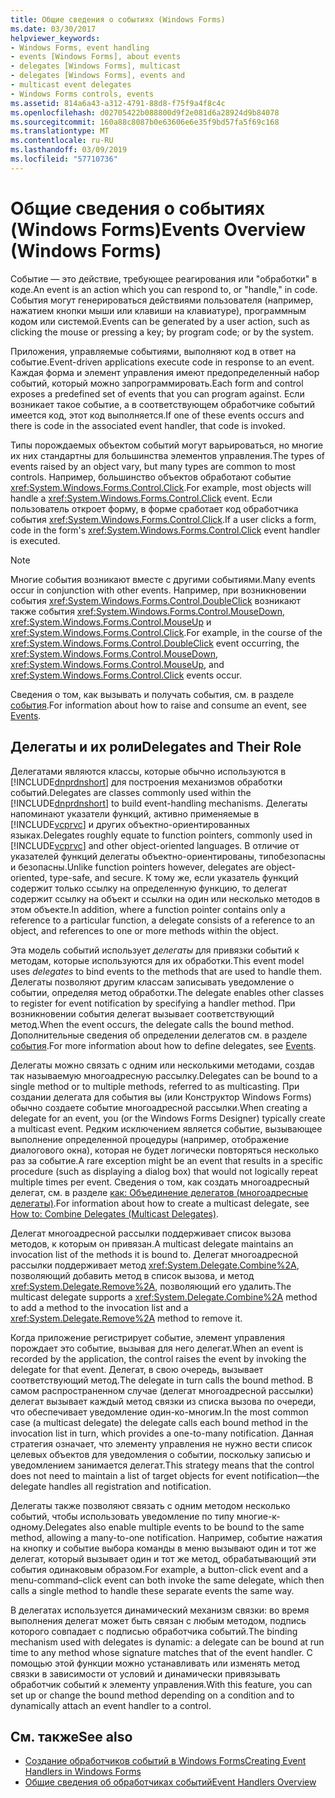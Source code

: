 ```yaml
---
title: Общие сведения о событиях (Windows Forms)
ms.date: 03/30/2017
helpviewer_keywords:
- Windows Forms, event handling
- events [Windows Forms], about events
- delegates [Windows Forms], multicast
- delegates [Windows Forms], events and
- multicast event delegates
- Windows Forms controls, events
ms.assetid: 814a6a43-a312-4791-88d8-f75f9a4f8c4c
ms.openlocfilehash: d02705422b088800d9f2e081d6a28924d9b84078
ms.sourcegitcommit: 160a88c8087b0e63606e6e35f9bd57fa5f69c168
ms.translationtype: MT
ms.contentlocale: ru-RU
ms.lasthandoff: 03/09/2019
ms.locfileid: "57710736"
---
```

# <a name="events-overview-windows-forms"></a><span data-ttu-id="81437-102">Общие сведения о событиях (Windows Forms)</span><span class="sxs-lookup"><span data-stu-id="81437-102">Events Overview (Windows Forms)</span></span>
<span data-ttu-id="81437-103">Событие — это действие, требующее реагирования или "обработки" в коде.</span><span class="sxs-lookup"><span data-stu-id="81437-103">An event is an action which you can respond to, or "handle," in code.</span></span> <span data-ttu-id="81437-104">События могут генерироваться действиями пользователя (например, нажатием кнопки мыши или клавиши на клавиатуре), программным кодом или системой.</span><span class="sxs-lookup"><span data-stu-id="81437-104">Events can be generated by a user action, such as clicking the mouse or pressing a key; by program code; or by the system.</span></span>  
  
 <span data-ttu-id="81437-105">Приложения, управляемые событиями, выполняют код в ответ на событие.</span><span class="sxs-lookup"><span data-stu-id="81437-105">Event-driven applications execute code in response to an event.</span></span> <span data-ttu-id="81437-106">Каждая форма и элемент управления имеют предопределенный набор событий, который можно запрограммировать.</span><span class="sxs-lookup"><span data-stu-id="81437-106">Each form and control exposes a predefined set of events that you can program against.</span></span> <span data-ttu-id="81437-107">Если возникает такое событие, а в соответствующем обработчике событий имеется код, этот код выполняется.</span><span class="sxs-lookup"><span data-stu-id="81437-107">If one of these events occurs and there is code in the associated event handler, that code is invoked.</span></span>  
  
 <span data-ttu-id="81437-108">Типы порождаемых объектом событий могут варьироваться, но многие их них стандартны для большинства элементов управления.</span><span class="sxs-lookup"><span data-stu-id="81437-108">The types of events raised by an object vary, but many types are common to most controls.</span></span> <span data-ttu-id="81437-109">Например, большинство объектов обработают событие <xref:System.Windows.Forms.Control.Click>.</span><span class="sxs-lookup"><span data-stu-id="81437-109">For example, most objects will handle a <xref:System.Windows.Forms.Control.Click> event.</span></span> <span data-ttu-id="81437-110">Если пользователь откроет форму, в форме сработает код обработчика события <xref:System.Windows.Forms.Control.Click>.</span><span class="sxs-lookup"><span data-stu-id="81437-110">If a user clicks a form, code in the form's <xref:System.Windows.Forms.Control.Click> event handler is executed.</span></span>  
  
> [!NOTE]
>  <span data-ttu-id="81437-111">Многие события возникают вместе с другими событиями.</span><span class="sxs-lookup"><span data-stu-id="81437-111">Many events occur in conjunction with other events.</span></span> <span data-ttu-id="81437-112">Например, при возникновении события <xref:System.Windows.Forms.Control.DoubleClick> возникают также события <xref:System.Windows.Forms.Control.MouseDown>, <xref:System.Windows.Forms.Control.MouseUp> и <xref:System.Windows.Forms.Control.Click>.</span><span class="sxs-lookup"><span data-stu-id="81437-112">For example, in the course of the <xref:System.Windows.Forms.Control.DoubleClick> event occurring, the <xref:System.Windows.Forms.Control.MouseDown>, <xref:System.Windows.Forms.Control.MouseUp>, and <xref:System.Windows.Forms.Control.Click> events occur.</span></span>  
  
 <span data-ttu-id="81437-113">Сведения о том, как вызывать и получать события, см. в разделе [события](../../standard/events/index.md).</span><span class="sxs-lookup"><span data-stu-id="81437-113">For information about how to raise and consume an event, see [Events](../../standard/events/index.md).</span></span>  
  
## <a name="delegates-and-their-role"></a><span data-ttu-id="81437-114">Делегаты и их роли</span><span class="sxs-lookup"><span data-stu-id="81437-114">Delegates and Their Role</span></span>  
 <span data-ttu-id="81437-115">Делегатами являются классы, которые обычно используются в [!INCLUDE[dnprdnshort](../../../includes/dnprdnshort-md.md)] для построения механизмов обработки событий.</span><span class="sxs-lookup"><span data-stu-id="81437-115">Delegates are classes commonly used within the [!INCLUDE[dnprdnshort](../../../includes/dnprdnshort-md.md)] to build event-handling mechanisms.</span></span> <span data-ttu-id="81437-116">Делегаты напоминают указатели функций, активно применяемые в [!INCLUDE[vcprvc](../../../includes/vcprvc-md.md)] и других объектно-ориентированных языках.</span><span class="sxs-lookup"><span data-stu-id="81437-116">Delegates roughly equate to function pointers, commonly used in [!INCLUDE[vcprvc](../../../includes/vcprvc-md.md)] and other object-oriented languages.</span></span> <span data-ttu-id="81437-117">В отличие от указателей функций делегаты объектно-ориентированы, типобезопасны и безопасны.</span><span class="sxs-lookup"><span data-stu-id="81437-117">Unlike function pointers however, delegates are object-oriented, type-safe, and secure.</span></span> <span data-ttu-id="81437-118">К тому же, если указатель функций содержит только ссылку на определенную функцию, то делегат содержит ссылку на объект и ссылки на один или несколько методов в этом объекте.</span><span class="sxs-lookup"><span data-stu-id="81437-118">In addition, where a function pointer contains only a reference to a particular function, a delegate consists of a reference to an object, and references to one or more methods within the object.</span></span>  
  
 <span data-ttu-id="81437-119">Эта модель событий использует *делегаты* для привязки событий к методам, которые используются для их обработки.</span><span class="sxs-lookup"><span data-stu-id="81437-119">This event model uses *delegates* to bind events to the methods that are used to handle them.</span></span> <span data-ttu-id="81437-120">Делегаты позволяют другим классам записывать уведомление о событии, определяя метод обработки.</span><span class="sxs-lookup"><span data-stu-id="81437-120">The delegate enables other classes to register for event notification by specifying a handler method.</span></span> <span data-ttu-id="81437-121">При возникновении события делегат вызывает соответствующий метод.</span><span class="sxs-lookup"><span data-stu-id="81437-121">When the event occurs, the delegate calls the bound method.</span></span> <span data-ttu-id="81437-122">Дополнительные сведения об определении делегатов см. в разделе [события](../../standard/events/index.md).</span><span class="sxs-lookup"><span data-stu-id="81437-122">For more information about how to define delegates, see [Events](../../standard/events/index.md).</span></span>  
  
 <span data-ttu-id="81437-123">Делегаты можно связать с одним или несколькими методами, создав так называемую многоадресную рассылку.</span><span class="sxs-lookup"><span data-stu-id="81437-123">Delegates can be bound to a single method or to multiple methods, referred to as multicasting.</span></span> <span data-ttu-id="81437-124">При создании делегата для события вы (или Конструктор Windows Forms) обычно создаете событие многоадресной рассылки.</span><span class="sxs-lookup"><span data-stu-id="81437-124">When creating a delegate for an event, you (or the Windows Forms Designer) typically create a multicast event.</span></span> <span data-ttu-id="81437-125">Редким исключением является событие, вызывающее выполнение определенной процедуры (например, отображение диалогового окна), которая не будет логически повторяться несколько раз за событие.</span><span class="sxs-lookup"><span data-stu-id="81437-125">A rare exception might be an event that results in a specific procedure (such as displaying a dialog box) that would not logically repeat multiple times per event.</span></span> <span data-ttu-id="81437-126">Сведения о том, как создать многоадресный делегат, см. в разделе [как: Объединение делегатов (многоадресные делегаты)](~/docs/csharp/programming-guide/delegates/how-to-combine-delegates-multicast-delegates.md).</span><span class="sxs-lookup"><span data-stu-id="81437-126">For information about how to create a multicast delegate, see [How to: Combine Delegates (Multicast Delegates)](~/docs/csharp/programming-guide/delegates/how-to-combine-delegates-multicast-delegates.md).</span></span>  
  
 <span data-ttu-id="81437-127">Делегат многоадресной рассылки поддерживает список вызова методов, к которым он привязан.</span><span class="sxs-lookup"><span data-stu-id="81437-127">A multicast delegate maintains an invocation list of the methods it is bound to.</span></span> <span data-ttu-id="81437-128">Делегат многоадресной рассылки поддерживает метод <xref:System.Delegate.Combine%2A>, позволяющий добавить метод в список вызова, и метод <xref:System.Delegate.Remove%2A>, позволяющий его удалить.</span><span class="sxs-lookup"><span data-stu-id="81437-128">The multicast delegate supports a <xref:System.Delegate.Combine%2A> method to add a method to the invocation list and a <xref:System.Delegate.Remove%2A> method to remove it.</span></span>  
  
 <span data-ttu-id="81437-129">Когда приложение регистрирует событие, элемент управления порождает это событие, вызывая для него делегат.</span><span class="sxs-lookup"><span data-stu-id="81437-129">When an event is recorded by the application, the control raises the event by invoking the delegate for that event.</span></span> <span data-ttu-id="81437-130">Делегат, в свою очередь, вызывает соответствующий метод.</span><span class="sxs-lookup"><span data-stu-id="81437-130">The delegate in turn calls the bound method.</span></span> <span data-ttu-id="81437-131">В самом распространенном случае (делегат многоадресной рассылки) делегат вызывает каждый метод связки из списка вызова по очереди, что обеспечивает уведомление один-ко-многим.</span><span class="sxs-lookup"><span data-stu-id="81437-131">In the most common case (a multicast delegate) the delegate calls each bound method in the invocation list in turn, which provides a one-to-many notification.</span></span> <span data-ttu-id="81437-132">Данная стратегия означает, что элементу управления не нужно вести список целевых объектов для уведомления о событии, поскольку записью и уведомлением занимается делегат.</span><span class="sxs-lookup"><span data-stu-id="81437-132">This strategy means that the control does not need to maintain a list of target objects for event notification—the delegate handles all registration and notification.</span></span>  
  
 <span data-ttu-id="81437-133">Делегаты также позволяют связать с одним методом несколько событий, чтобы использовать уведомление по типу многие-к-одному.</span><span class="sxs-lookup"><span data-stu-id="81437-133">Delegates also enable multiple events to be bound to the same method, allowing a many-to-one notification.</span></span> <span data-ttu-id="81437-134">Например, событие нажатия на кнопку и событие выбора команды в меню вызывают один и тот же делегат, который вызывает один и тот же метод, обрабатывающий эти события одинаковым образом.</span><span class="sxs-lookup"><span data-stu-id="81437-134">For example, a button-click event and a menu-command–click event can both invoke the same delegate, which then calls a single method to handle these separate events the same way.</span></span>  
  
 <span data-ttu-id="81437-135">В делегатах используется динамический механизм связки: во время выполнения делегат может быть связан с любым методом, подпись которого совпадает с подписью обработчика событий.</span><span class="sxs-lookup"><span data-stu-id="81437-135">The binding mechanism used with delegates is dynamic: a delegate can be bound at run time to any method whose signature matches that of the event handler.</span></span> <span data-ttu-id="81437-136">С помощью этой функции можно устанавливать или изменять метод связки в зависимости от условий и динамически привязывать обработчик событий к элементу управления.</span><span class="sxs-lookup"><span data-stu-id="81437-136">With this feature, you can set up or change the bound method depending on a condition and to dynamically attach an event handler to a control.</span></span>  
  
## <a name="see-also"></a><span data-ttu-id="81437-137">См. также</span><span class="sxs-lookup"><span data-stu-id="81437-137">See also</span></span>
- [<span data-ttu-id="81437-138">Создание обработчиков событий в Windows Forms</span><span class="sxs-lookup"><span data-stu-id="81437-138">Creating Event Handlers in Windows Forms</span></span>](creating-event-handlers-in-windows-forms.md)
- [<span data-ttu-id="81437-139">Общие сведения об обработчиках событий</span><span class="sxs-lookup"><span data-stu-id="81437-139">Event Handlers Overview</span></span>](event-handlers-overview-windows-forms.md)
